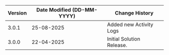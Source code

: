 | **Version** | **Date Modified (DD-MM-YYYY)** | **Change History**        |
|-------------|--------------------------------|---------------------------|
| 3.0.1       | 25-08-2025                     | Added new Activity Logs   |
| 3.0.0       | 22-04-2025                     | Initial Solution Release. | 
 
